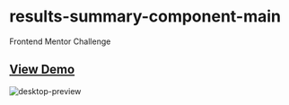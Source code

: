 # results-summary-component-main

Frontend Mentor Challenge

## <a href="https://mostafahassan-dev.github.io/results-summary-component-main/" target="_blank">View Demo</a>

![desktop-preview](https://user-images.githubusercontent.com/104537380/226310407-3e14e8f3-08a8-4a0b-9fd7-acbc975eba59.jpg)
